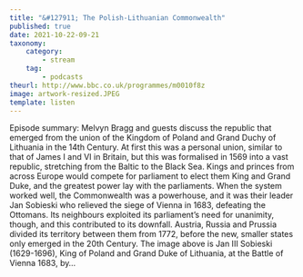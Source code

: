 ```yaml
---
title: "&#127911; The Polish-Lithuanian Commonwealth"
published: true
date: 2021-10-22-09-21
taxonomy:
    category:
        - stream
    tag:
        - podcasts
theurl: http://www.bbc.co.uk/programmes/m0010f8z
image: artwork-resized.JPEG
template: listen
---
```


Episode summary: Melvyn Bragg and guests discuss the republic that emerged from the union of the Kingdom of Poland and Grand Duchy of Lithuania in the 14th Century. At first this was a personal union, similar to that of James I and VI in Britain, but this was formalised in 1569 into a vast republic, stretching from the Baltic to the Black Sea. Kings and princes from across Europe would compete for parliament to elect them King and Grand Duke, and the greatest power lay with the parliaments. When the system worked well, the Commonwealth was a powerhouse, and it was their leader Jan Sobieski who relieved the siege of Vienna in 1683, defeating the Ottomans. Its neighbours exploited its parliament&rsquo;s need for unanimity, though, and this contributed to its downfall. Austria, Russia and Prussia divided its territory between them from 1772, before the new, smaller states only emerged in the 20th Century. The image above is Jan III Sobieski (1629-1696), King of Poland and Grand Duke of Lithuania, at the Battle of Vienna 1683, by&hellip;
